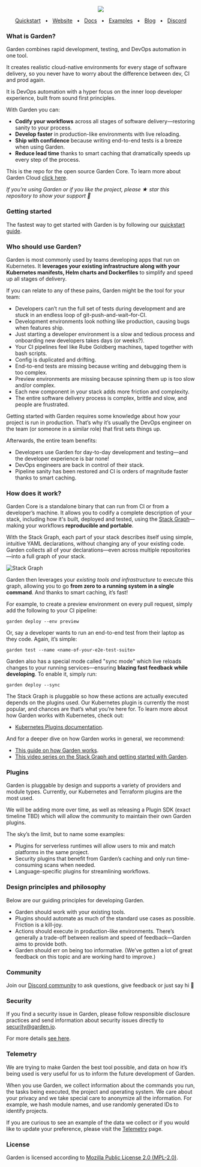 <p align="center">
  <img src="docs/logo.png" align="center">
</p>
<div align="center">
  <a href="https://docs.garden.io/basics/5-min-quickstart/?utm_source=github">Quickstart</a>
  <span>&nbsp;&nbsp;•&nbsp;&nbsp;</span>
  <a href="https://garden.io/?utm_source=github">Website</a>
  <span>&nbsp;&nbsp;•&nbsp;&nbsp;</span>
  <a href="https://docs.garden.io/?utm_source=github">Docs</a>
  <span>&nbsp;&nbsp;•&nbsp;&nbsp;</span>
  <a href="https://github.com/garden-io/garden/tree/0.12.50/examples">Examples</a>
  <span>&nbsp;&nbsp;•&nbsp;&nbsp;</span>
  <a href="https://garden.io/blog/?utm_source=github">Blog</a>
  <span>&nbsp;&nbsp;•&nbsp;&nbsp;</span>
  <a href="https://discord.gg/gxeuDgp6Xt">Discord</a>
</div>

### **What is Garden?**

Garden combines rapid development, testing, and DevOps automation in one tool.

It creates realistic cloud-native environments for every stage of software delivery, so you never have to worry about the difference between dev, CI and prod again.

It is DevOps automation with a hyper focus on the inner loop developer experience, built from sound first principles.

With Garden you can:

- **Codify your workflows** across all stages of software delivery—restoring sanity to your process.
- **Develop faster** in production-like environments with live reloading.
- **Ship with confidence** because writing end-to-end tests is a breeze when using Garden.
- **Reduce lead time** thanks to smart caching that dramatically speeds up every step of the process.

This is the repo for the open source Garden Core. To learn more about Garden Cloud [click here](https://cloud.docs.garden.io/).

_If you’re using Garden or if you like the project, please ★ star this repository to show your support 💖_

### **Getting started**

The fastest way to get started with Garden is by following our [quickstart guide](https://docs.garden.io/basics/quickstart).

### **Who should use Garden?**

Garden is most commonly used by teams developing apps that run on Kubernetes. It **leverages your existing infrastructure along with your Kubernetes manifests, Helm charts and Dockerfiles** to simplify and speed up all stages of delivery.

If you can relate to any of these pains, Garden might be the tool for your team:

- Developers can’t run the full set of tests during development and are stuck in an endless loop of git-push-and-wait–for-CI.
- Development environments look nothing like production, causing bugs when features ship.
- Just starting a developer environment is a slow and tedious process and onboarding new developers takes days (or weeks?).
- Your CI pipelines feel like Rube Goldberg machines, taped together with bash scripts.
- Config is duplicated and drifting.
- End-to-end tests are missing because writing and debugging them is too complex.
- Preview environments are missing because spinning them up is too slow and/or complex.
- Each new component in your stack adds more friction and complexity.
- The entire software delivery process is complex, brittle and slow, and people are frustrated.

Getting started with Garden requires some knowledge about how your project is run in production. That’s why it’s usually the DevOps engineer on the team (or someone in a similar role) that first sets things up.

Afterwards, the entire team benefits:

- Developers use Garden for day-to-day development and testing—and the developer experience is bar none!
- DevOps engineers are back in control of their stack.
- Pipeline sanity has been restored and CI is orders of magnitude faster thanks to smart caching.

### **How does it work?**

Garden Core is a standalone binary that can run from CI or from a developer’s machine. It allows you to codify a complete description of your stack, including how it's built, deployed and tested, using the [Stack Graph](https://docs.garden.io/basics/stack-graph)—making your workflows **reproducible and portable**.

With the Stack Graph, each part of your stack describes itself using simple, intuitive YAML declarations, without changing any of your existing code. Garden collects all of your declarations—even across multiple repositories—into a full graph of your stack.

![Stack Graph](docs/stack-graph-drawing.png)

Garden then leverages your _existing tools and infrastructure_ to execute this graph, allowing you to go **from zero to a running system in a single command**. And thanks to smart caching, it’s fast!

For example, to create a preview environment on every pull request, simply add the following to your CI pipeline:

```console
garden deploy --env preview
```

Or, say a developer wants to run an end-to-end test from their laptop as they code. Again, it’s simple:

```console
garden test --name <name-of-your-e2e-test-suite>
```

Garden also has a special mode called "sync mode" which live reloads changes to your running services—ensuring **blazing fast feedback while developing**. To enable it, simply run:

```console
garden deploy --sync
```

The Stack Graph is pluggable so how these actions are actually executed depends on the plugins used. Our Kubernetes plugin is currently the most popular, and chances are that’s what you’re here for. To learn more about how Garden works with Kubernetes, check out:

- [Kubernetes Plugins documentation](https://docs.garden.io/guides/remote-kubernetes).

And for a deeper dive on how Garden works in general, we recommend:

- [This guide on how Garden works](https://docs.garden.io/basics/how-garden-works).
- [This video series on the Stack Graph and getting started with Garden](https://www.youtube.com/watch?app=desktop&v=3gMJWGV0WE8).

### **Plugins**

Garden is pluggable by design and supports a variety of providers and module types. Currently, our Kubernetes and Terraform plugins are the most used.

We will be adding more over time, as well as releasing a Plugin SDK (exact timeline TBD) which will allow the community to maintain their own Garden plugins.

The sky’s the limit, but to name some examples:

- Plugins for serverless runtimes will allow users to mix and match platforms in the same project.
- Security plugins that benefit from Garden’s caching and only run time-consuming scans when needed.
- Language-specific plugins for streamlining workflows.

### **Design principles and philosophy**

Below are our guiding principles for developing Garden.

- Garden should work with your existing tools.
- Plugins should automate as much of the standard use cases as possible. Friction is a kill-joy.
- Actions should execute in production-like environments. There’s generally a trade-off between realism and speed of feedback—Garden aims to provide both.
- Garden should err on being too informative. (We’ve gotten a lot of great feedback on this topic and are working hard to improve.)

### **Community**

Join our [Discord community](https://discord.gg/gxeuDgp6Xt) to ask questions, give feedback or just say hi 🙂

### **Security**

If you find a security issue in Garden, please follow responsible disclosure practices and send information about security issues directly to security@garden.io.

For more details [see here](https://github.com/garden-io/garden/blob/main/SECURITY.md).

### **Telemetry**

We are trying to make Garden the best tool possible, and data on how it’s being used is very useful for us to inform the future development of Garden.

When you use Garden, we collect information about the commands you run, the tasks being executed, the project and operating system. We care about your privacy and we take special care to anonymize all the information. For example, we hash module names, and use randomly generated IDs to identify projects.

If you are curious to see an example of the data we collect or if you would like to update your preference, please visit the [Telemetry](https://docs.garden.io/misc/telemetry) page.

### **License**

Garden is licensed according to [Mozilla Public License 2.0 (MPL-2.0)](https://github.com/garden-io/garden/blob/main/LICENSE.md).
